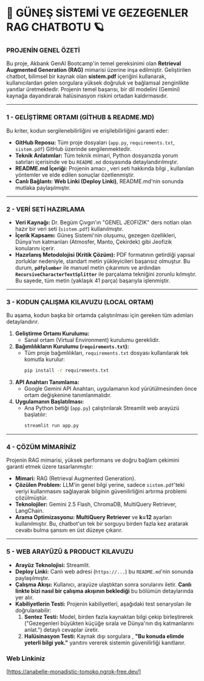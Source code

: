# 🚀 GÜNEŞ SİSTEMİ VE GEZEGENLER RAG CHATBOTU 🪐

### PROJENİN GENEL ÖZETİ
Bu proje, Akbank GenAI Bootcamp'in temel gereksinimi olan **Retrieval Augmented Generation (RAG)** mimarisi üzerine inşa edilmiştir. Geliştirilen chatbot, bilimsel bir kaynak olan **sistem.pdf** içeriğini kullanarak, kullanıcılardan gelen sorgulara yüksek doğruluk ve bağlamsal zenginlikte yanıtlar üretmektedir. Projenin temel başarısı, bir dil modelini (Gemini) kaynağa dayandırarak halüsinasyon riskini ortadan kaldırmasıdır.

---

### 1 - GELİŞTİRME ORTAMI (GİTHUB & README.MD) 

Bu kriter, kodun sergilenebilirliğini ve erişilebilirliğini garanti eder:

* **GitHub Reposu:** Tüm proje dosyaları (`app.py`, `requirements.txt`, `sistem.pdf`) GitHub üzerinde sergilenmektedir.
* **Teknik Anlatımlar:** Tüm teknik mimari, Python dosyanızda yorum satırları içerisinde  ve bu `README.md` dosyasında detaylandırılmıştır.
* **README.md İçeriği:** Projenin amacı , veri seti hakkında bilgi , kullanılan yöntemler ve elde edilen sonuçlar  özetlenmiştir.
* **Canlı Bağlantı:** **Web Linki (Deploy Linki)**, README.md'nin sonunda mutlaka paylaşılmıştır.

---

### 2 - VERİ SETİ HAZIRLAMA 

* **Veri Kaynağı:** Dr. Begüm Çıvgın'ın "GENEL JEOFIZIK" ders notları olan hazır bir veri seti (`sistem.pdf`) kullanılmıştır.
* **İçerik Kapsamı:** Güneş Sistemi'nin oluşumu, gezegen özellikleri, Dünya'nın katmanları (Atmosfer, Manto, Çekirdek) gibi Jeofizik konularını içerir.
* **Hazırlanış Metodolojisi (Kritik Çözüm):** PDF formatının getirdiği yapısal zorluklar nedeniyle, standart metin yükleyicileri başarısız olmuştur. Bu durum, **`pdfplumber`** ile manuel metin çıkarımını ve ardından **`RecursiveCharacterTextSplitter`** ile parçalama tekniğini zorunlu kılmıştır. Bu sayede, tüm metin (yaklaşık 41 parça) başarıyla işlenmiştir.

---

### 3 - KODUN ÇALIŞMA KILAVUZU (LOCAL ORTAM) 

Bu aşama, kodun başka bir ortamda çalıştırılması için gereken tüm adımları detaylandırır.

1.  **Geliştirme Ortamı Kurulumu:**
    * Sanal ortam (Virtual Environment) kurulumu gereklidir.
2.  **Bağımlılıkların Kurulumu (`requirements.txt`):**
    * Tüm proje bağımlılıkları, `requirements.txt` dosyası kullanılarak tek komutla kurulur:
        ```bash
        pip install -r requirements.txt
        ```
3.  **API Anahtarı Tanımlama:**
    * Google Gemini API Anahtarı, uygulamanın kod yürütülmesinden önce ortam değişkenine tanımlanmalıdır.
4.  **Uygulamanın Başlatılması:**
    * Ana Python betiği (`app.py`) çalıştırılarak Streamlit web arayüzü başlatılır:
        ```bash
        streamlit run app.py
        ```

---

### 4 - ÇÖZÜM MİMARİNİZ 

Projenin RAG mimarisi, yüksek performans ve doğru bağlam çekimini garanti etmek üzere tasarlanmıştır:

* **Mimari:** RAG (Retrieval Augmented Generation).
* **Çözülen Problem:** LLM'in genel bilgi yerine, sadece `sistem.pdf`'teki veriyi kullanmasını sağlayarak bilginin güvenilirliğini artırma problemi çözülmüştür.
* **Teknolojiler:** Gemini 2.5 Flash, ChromaDB, MultiQuery Retriever, LangChain.
* **Arama Optimizasyonu:** **MultiQuery Retriever** ve **k=12** ayarları kullanılmıştır. Bu, chatbot'un tek bir sorguyu birden fazla kez aratarak cevabı bulma şansını en üst düzeye çıkarır.

---

### 5 - WEB ARAYÜZÜ & PRODUCT KILAVUZU 

* **Arayüz Teknolojisi:** Streamlit.
* **Deploy Linki:** Canlı web adresi (`https://...`) bu `README.md`'nin sonunda paylaşılmıştır.
* **Çalışma Akışı:** Kullanıcı, arayüze ulaştıktan sonra sorularını iletir. **Canlı linkte bizi nasıl bir çalışma akışının beklediği** bu bölümün detaylarında yer alır.
* **Kabiliyetlerin Testi:** Projenin kabiliyetleri, aşağıdaki test senaryoları ile doğrulanabilir:
    1.  **Sentez Testi:** Model, birden fazla kaynaktan bilgi çekip birleştirerek ("Gezegenleri büyükten küçüğe sırala ve Dünya'nın dış katmanlarını anlat.") detaylı cevaplar üretir.
    2.  **Halüsinasyon Testi:** Kaynak dışı sorgulara , **"Bu konuda elimde yeterli bilgi yok."** yanıtını vererek sistemin güvenilirliği kanıtlanır.


### Web Linkiniz

[https://anabelle-monadistic-tomoko.ngrok-free.dev/]












